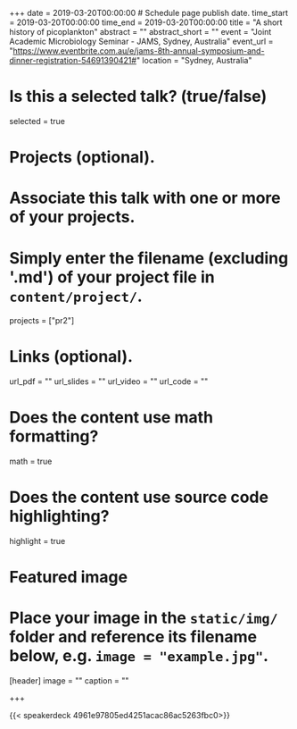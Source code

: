 +++
date = 2019-03-20T00:00:00  # Schedule page publish date.
time_start = 2019-03-20T00:00:00
time_end = 2019-03-20T00:00:00
title = "A short history of picoplankton"
abstract = ""
abstract_short = ""
event = "Joint Academic Microbiology Seminar - JAMS, Sydney, Australia"
event_url = "https://www.eventbrite.com.au/e/jams-8th-annual-symposium-and-dinner-registration-54691390421#"
location = "Sydney, Australia"

# Is this a selected talk? (true/false)
selected = true

# Projects (optional).
#   Associate this talk with one or more of your projects.
#   Simply enter the filename (excluding '.md') of your project file in `content/project/`.
projects = ["pr2"]

# Links (optional).
url_pdf = ""
url_slides = ""
url_video = ""
url_code = ""

# Does the content use math formatting?
math = true

# Does the content use source code highlighting?
highlight = true

# Featured image
# Place your image in the `static/img/` folder and reference its filename below, e.g. `image = "example.jpg"`.
[header]
image = ""
caption = ""

+++

{{< speakerdeck  4961e97805ed4251acac86ac5263fbc0>}}
